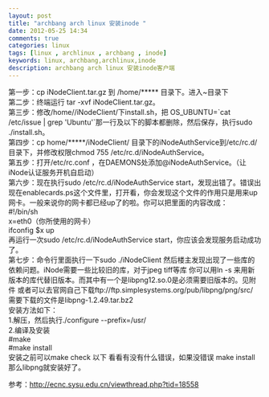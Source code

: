 ```yaml
---
layout: post
title: "archbang arch linux 安装inode "
date: 2012-05-25 14:34
comments: true
categories: linux 
tags: [linux , archlinux , archbang , inode]
keywords: linux, archbang,archlinux,inode
description: archbang arch linux 安装inode客户端
---
```


第一步：cp iNodeClient.tar.gz 到 /home/\*\*\*\*\* 目录下。进入~目录下    
第二步：终端运行 tar -xvf iNodeClient.tar.gz。  
第三步：修改/home//iNodeClient/下install.sh，把 OS_UBUNTU=\`cat /etc/issue | grep 'Ubuntu'\`那一行及以下的脚本都删除，然后保存，执行sudo ./install.sh。  
第四步：cp  home/\*\*\*\*\*/iNodeClient/ 目录下的iNodeAuthService到/etc/rc.d/目录下，并修改权限chmod 755 /etc/rc.d/iNodeAuthService。  
第五步：打开/etc/rc.conf ，在DAEMONS处添加@iNodeAuthService。（让iNode认证服务开机自启动）   
第六步：现在执行sudo /etc/rc.d/iNodeAuthService start，发现出错了。错误出现在enablecards.ps这个文件里，打开看，你会发现这个文件的作用只是用来up网卡。一般来说你的网卡都已经up了的啦。你可以把里面的内容改成：   
\#!/bin/sh  
x=eth0（你所使用的网卡）   
ifconfig $x up    
再运行一次sudo /etc/rc.d/iNodeAuthService start，你应该会发现服务启动成功了。    
第七步：命令行里面执行一下sudo ./iNodeClient 然后楼主发现出现了一些库的依赖问题。iNode需要一些比较旧的库，对于jpeg tiff等库 你可以用ln -s 来用新版本的库代替旧版本。而其中有一个是libpng12.so.0是必须需要旧版本的。见附件 或者可以去官网自己下载ftp://ftp.simplesystems.org/pub/libpng/png/src/    
需要下载的文件是libpng-1.2.49.tar.bz2   
安装方法如下：   
1.解压，然后执行./configure --prefix=/usr/   
2.编译及安装   
\#make    
\#make install   
安装之前可以make check 以下 看看有没有什么错误，如果没错误 make install 那么libpng就安装好了。   

   


参考：http://ecnc.sysu.edu.cn/viewthread.php?tid=18558